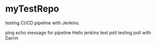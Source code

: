 # myTestRepo
testing CI/CD pipeline with Jenkins.

ping echo message for pipeline
Hello jenkins
test poll
testing poll with Darrin
